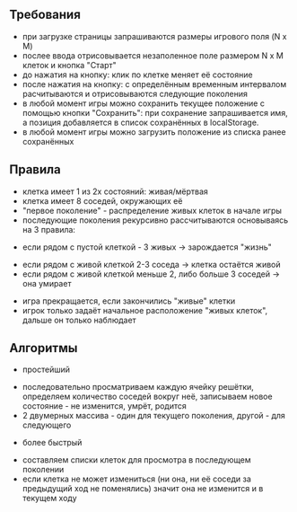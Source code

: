 ## Требования
* при загрузке страницы запрашиваются размеры игрового поля (N x M)
* послее ввода отрисовывается незаполенное поле размером N x M клеток и кнопка "Старт"
* до нажатия на кнопку: клик по клетке меняет её состояние
* после нажатия на кнопку: с определённым временным интервалом расчитываются и отрисовываются следующие поколения 
* в любой момент игры можно сохранить текущее положение с помощью кнопки "Сохранить": при сохранение запрашивается имя, а позиция добавляется в список сохранённых в localStorage.
* в любой момент игры можно загрузить положение из списка ранее сохранённых

## Правила
* клетка имеет 1 из 2х состояний: живая/мёртвая
* клетка имеет 8 соседей, окружающих её
* "первое поколение" - распределение живых клеток в начале игры
* последующие поколения рекурсивно рассчитываются основываясь на 3 правила:
- если рядом с пустой клеткой - 3 живых -> зарождается "жизнь"
+ если рядом с живой клеткой 2-3 соседа -> клетка остаётся живой
+ если рядом с живой клеткой меньше 2, либо больше 3 соседей -> она умирает
* игра прекращается, если закончились "живые" клетки
* игрок только задаёт начальное расположение "живых клеток", дальше он только наблюдает

## Алгоритмы
* простейший
+ последовательно просматриваем каждую ячейку решётки, определяем количество соседей вокруг неё, записываем новое состояние - не изменится, умрёт, родится
+ 2 двумерных массива - один для текущего поколения, другой - для следующего
* более быстрый
+ составляем списки клеток для просмотра в последующем поколении
+ если клетка не может измениться (ни она, ни её соседи за предыдущий ход не поменялись) значит она не изменится и в текущем ходу
